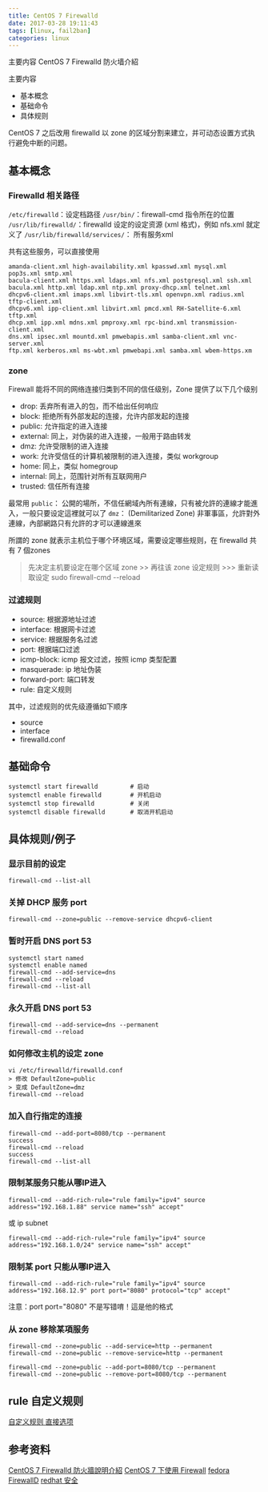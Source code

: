 ```yaml
---
title: CentOS 7 Firewalld
date: 2017-03-28 19:11:43
tags: [linux, fail2ban]
categories: linux
---
```


主要内容
CentOS 7 Firewalld 防火墙介紹

主要内容
* 基本概念
* 基础命令
* 具体规则

CentOS 7 之后改用 firewalld 以 zone 的区域分割来建立，并可动态设置方式执行避免中断的问题。

<!-- more -->

## 基本概念
### Firewalld 相关路径
`/etc/firewalld`：设定档路径
`/usr/bin/`：firewall-cmd 指令所在的位置
`/usr/lib/firewalld/`：firewalld 设定的设定资源 (xml 格式)，例如 nfs.xml 就定义了 <port protocol="tcp" port="2049"/>
`/usr/lib/firewalld/services/`： 所有服务xml

共有这些服务，可以直接使用

    amanda-client.xml high-availability.xml kpasswd.xml mysql.xml pop3s.xml smtp.xml
    bacula-client.xml https.xml ldaps.xml nfs.xml postgresql.xml ssh.xml
    bacula.xml http.xml ldap.xml ntp.xml proxy-dhcp.xml telnet.xml
    dhcpv6-client.xml imaps.xml libvirt-tls.xml openvpn.xml radius.xml tftp-client.xml
    dhcpv6.xml ipp-client.xml libvirt.xml pmcd.xml RH-Satellite-6.xml tftp.xml
    dhcp.xml ipp.xml mdns.xml pmproxy.xml rpc-bind.xml transmission-client.xml
    dns.xml ipsec.xml mountd.xml pmwebapis.xml samba-client.xml vnc-server.xml
    ftp.xml kerberos.xml ms-wbt.xml pmwebapi.xml samba.xml wbem-https.xm


### zone
Firewall 能将不同的网络连接归类到不同的信任级别，Zone 提供了以下几个级别

+ drop: 丢弃所有进入的包，而不给出任何响应
+ block: 拒绝所有外部发起的连接，允许内部发起的连接
+ public: 允许指定的进入连接
+ external: 同上，对伪装的进入连接，一般用于路由转发
+ dmz: 允许受限制的进入连接
+ work: 允许受信任的计算机被限制的进入连接，类似 workgroup
+ home: 同上，类似 homegroup
+ internal: 同上，范围针对所有互联网用户
+ trusted: 信任所有连接


最常用 
`public`： 公開的場所，不信任網域內所有連線，只有被允許的連線才能進入，一般只要设定這裡就可以了
`dmz`： (Demilitarized Zone) 非軍事區，允許對外連線，內部網路只有允許的才可以連線進來




所謂的 zone 就表示主机位于哪个环境区域，需要设定哪些规则，在 firewalld 共有 7 個zones
> 先决定主机要设定在哪个区域 zone >> 再往该 zone 设定规则 >>> 重新读取设定 sudo firewall-cmd --reload


### 过滤规则

+ source: 根据源地址过滤
+ interface: 根据网卡过滤
+ service: 根据服务名过滤
+ port: 根据端口过滤
+ icmp-block: icmp 报文过滤，按照 icmp 类型配置
+ masquerade: ip 地址伪装
+ forward-port: 端口转发
+ rule: 自定义规则

其中，过滤规则的优先级遵循如下顺序

+ source
+ interface
+ firewalld.conf


## 基础命令

```
systemctl start firewalld         # 启动
systemctl enable firewalld        # 开机启动
systemctl stop firewalld          # 关闭
systemctl disable firewalld       # 取消开机启动
```

## 具体规则/例子
### 显示目前的设定
    firewall-cmd --list-all
 
### 关掉 DHCP 服务 port

    firewall-cmd --zone=public --remove-service dhcpv6-client

### 暂时开启 DNS port 53

    systemctl start named
    systemctl enable named
    firewall-cmd --add-service=dns
    firewall-cmd --reload
    firewall-cmd --list-all

### 永久开启 DNS port 53
    firewall-cmd --add-service=dns --permanent
    firewall-cmd --reload

### 如何修改主机的设定 zone
    vi /etc/firewalld/firewalld.conf
    > 修改 DefaultZone=public
    > 变成 DefaultZone=dmz
    firewall-cmd --reload

### 加入自行指定的连接
    firewall-cmd --add-port=8080/tcp --permanent
    success
    firewall-cmd --reload
    success
    firewall-cmd --list-all

### 限制某服务只能从哪IP进入
    firewall-cmd --add-rich-rule="rule family="ipv4" source address="192.168.1.88" service name="ssh" accept"
    
或 ip subnet


    firewall-cmd --add-rich-rule="rule family="ipv4" source address="192.168.1.0/24" service name="ssh" accept"

### 限制某 port 只能从哪IP进入
    firewall-cmd --add-rich-rule="rule family="ipv4" source address="192.168.12.9" port port="8080" protocol="tcp" accept"
注意：port port="8080" 不是写错唷！這是他的格式

### 从 zone 移除某項服务
    firewall-cmd --zone=public --add-service=http --permanent
    firewall-cmd --zone=public --remove-service=http --permanent

    firewall-cmd --zone=public --add-port=8080/tcp --permanent
    firewall-cmd --zone=public --remove-port=8080/tcp --permanent

## rule 自定义规则
[自定义规则 直接选项](http://jevic.blog.51cto.com/2183736/1785162)
    
## 参考资料
[CentOS 7 Firewalld 防火牆說明介紹](http://blog.xuite.net/tolarku/blog/363801991-CentOS+7+Firewalld+%E9%98%B2%E7%81%AB%E7%89%86%E8%AA%AA%E6%98%8E%E4%BB%8B%E7%B4%B9)
[CentOS 7 下使用 Firewall](https://havee.me/linux/2015-01/using-firewalls-on-centos-7.html)
[fedora FirewallD](https://fedoraproject.org/wiki/FirewallD)
[redhat 安全](https://access.redhat.com/documentation/zh-CN/Red_Hat_Enterprise_Linux/7/html/Security_Guide/sec-Using_Firewalls.html)
